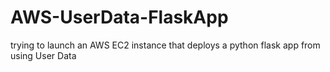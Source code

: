 # AWS-UserData-FlaskApp
trying to launch an AWS EC2 instance that deploys a python flask app from using User Data

